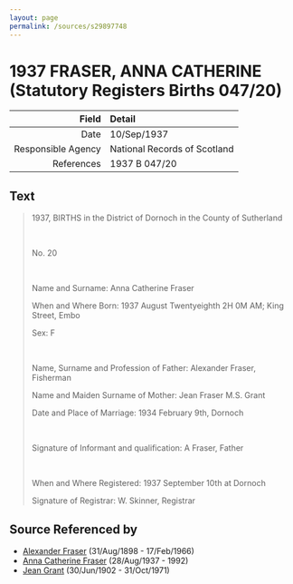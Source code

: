 ```yaml
---
layout: page
permalink: /sources/s29897748
---
```


# 1937 FRASER, ANNA CATHERINE (Statutory Registers Births 047/20)

Field | Detail
---:|:---
Date | 10/Sep/1937
Responsible Agency | National Records of Scotland
References | 1937 B 047/20

## Text

> 1937, BIRTHS in the District of Dornoch in the County of Sutherland
>
> <br/>
>
> No. 20
>
> <br/>
>
> Name and Surname: Anna Catherine Fraser
>
> When and Where Born: 1937 August Twentyeighth 2H 0M AM; King Street, Embo
>
> Sex: F
>
> <br/>
>
> Name, Surname and Profession of Father: Alexander Fraser, Fisherman
>
> Name and Maiden Surname of Mother: Jean Fraser M.S. Grant
>
> Date and Place of Marriage: 1934 February 9th, Dornoch
>
> <br/>
>
> Signature of Informant and qualification: A Fraser, Father
>
> <br/>
>
> When and Where Registered: 1937 September 10th at Dornoch
>
> Signature of Registrar: W. Skinner, Registrar
>

## Source Referenced by

* [Alexander Fraser](../people/@91293396@-alexander-fraser-b1898-8-31-d1966-2-17.md) (31/Aug/1898 - 17/Feb/1966)
* [Anna Catherine Fraser](../people/@28456848@-anna-catherine-fraser-b1937-8-28-d1992.md) (28/Aug/1937 - 1992)
* [Jean Grant](../people/@81075921@-jean-grant-b1902-6-30-d1971-10-31.md) (30/Jun/1902 - 31/Oct/1971)
